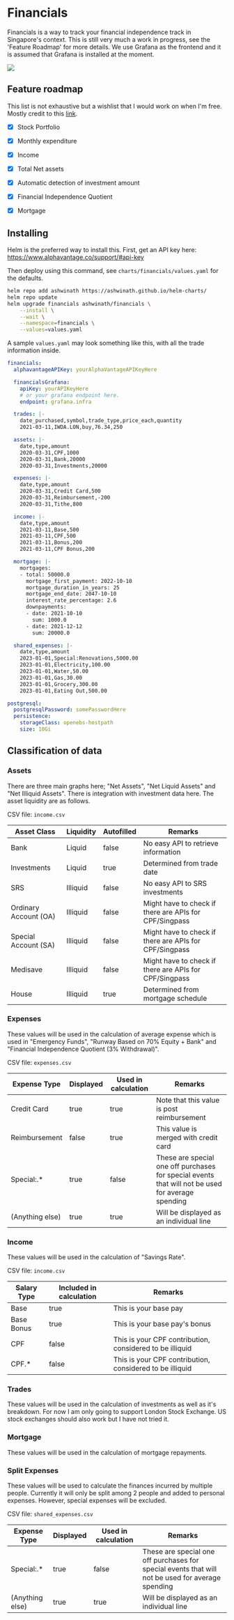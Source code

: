 # Financials

Financials is a way to track your financial independence track in Singapore's context. This is still very much a work in progress, see the 'Feature Roadmap' for more details. We use Grafana as the frontend and it is assumed that Grafana is installed at the moment.

![](./img/screenshot.png)

## Feature roadmap

This list is not exhaustive but a wishlist that I would work on when I'm free. Mostly credit to this [link](https://www.reddit.com/r/singaporefi/comments/p9p668/the_vital_ratios_to_track_on_your_journey_to/).

- [x] Stock Portfolio
- [x] Monthly expenditure
- [x] Income
- [x] Total Net assets
- [x] Automatic detection of investment amount
- [x] Financial Independence Quotient
- [x] Mortgage


## Installing

Helm is the preferred way to install this. First, get an API key here: https://www.alphavantage.co/support/#api-key

Then deploy using this command, see `charts/financials/values.yaml` for the defaults.

```bash
helm repo add ashwinath https://ashwinath.github.io/helm-charts/
helm repo update
helm upgrade financials ashwinath/financials \
    --install \
    --wait \
    --namespace=financials \
    --values=values.yaml
```

A sample `values.yaml` may look something like this, with all the trade information inside.

```yaml
financials:
  alphavantageAPIKey: yourAlphaVantageAPIKeyHere

  financialsGrafana:
    apiKey: yourAPIKeyHere
    # or your grafana endpoint here.
    endpoint: grafana.infra

  trades: |-
    date_purchased,symbol,trade_type,price_each,quantity
    2021-03-11,IWDA.LON,buy,76.34,250

  assets: |-
    date,type,amount
    2020-03-31,CPF,1000
    2020-03-31,Bank,20000
    2020-03-31,Investments,20000

  expenses: |-
    date,type,amount
    2020-03-31,Credit Card,500
    2020-03-31,Reimbursement,-200
    2020-03-31,Tithe,800

  income: |-
    date,type,amount
    2021-03-11,Base,500
    2021-03-11,CPF,500
    2021-03-11,Bonus,200
    2021-03-11,CPF Bonus,200

  mortgage: |-
    mortgages:
    - total: 50000.0
      mortgage_first_payment: 2022-10-10
      mortgage_duration_in_years: 25
      mortgage_end_date: 2047-10-10
      interest_rate_percentage: 2.6
      downpayments:
      - date: 2021-10-10
        sum: 1000.0
      - date: 2021-12-12
        sum: 20000.0

  shared_expenses: |-
    date,type,amount
    2023-01-01,Special:Renovations,5000.00
    2023-01-01,Electricity,100.00
    2023-01-01,Water,50.00
    2023-01-01,Gas,30.00
    2023-01-01,Grocery,300.00
    2023-01-01,Eating Out,500.00

postgresql:
  postgresqlPassword: somePasswordHere
  persistence:
    storageClass: openebs-hostpath
    size: 10Gi
```

## Classification of data

### Assets

There are three main graphs here; "Net Assets", "Net Liquid Assets" and "Net Illiquid Assets". There is integration with investment data here. The asset liquidity are as follows.

CSV file: `income.csv`

| Asset Class           | Liquidity | Autofilled | Remarks                                                |
| --------------------- | --------- | ---------- | ------------------------------------------------------ |
| Bank                  | Liquid    | false      | No easy API to retrieve information                    |
| Investments           | Liquid    | true       | Determined from trade date                             |
| SRS                   | Illiquid  | false      | No easy API to SRS investments                         |
| Ordinary Account (OA) | Illiquid  | false      | Might have to check if there are APIs for CPF/Singpass |
| Special Account (SA)  | Illiquid  | false      | Might have to check if there are APIs for CPF/Singpass |
| Medisave              | Illiquid  | false      | Might have to check if there are APIs for CPF/Singpass |
| House                 | Illiquid  | true       | Determined from mortgage schedule                      |

### Expenses

These values will be used in the calculation of average expense which is used in "Emergency Funds", "Runway Based on 70% Equity + Bank" and "Financial Independence Quotient (3% Withdrawal)".

CSV file: `expenses.csv`

| Expense Type    | Displayed | Used in calculation | Remarks                                                                                           |
| ----------------| --------- | ------------------- | ------------------------------------------------------------------------------------------------- |
| Credit Card     | true      | true                | Note that this value is post reimbursement                                                        |
| Reimbursement   | false     | true                | This value is merged with credit card                                                             |
| Special:.\*     | true      | false               | These are special one off purchases for special events that will not be used for average spending |
| (Anything else) | true      | true                | Will be displayed as an individual line                                                           |

### Income

These values will be used in the calculation of "Savings Rate".

CSV file: `income.csv`

| Salary Type          | Included in calculation | Remarks                                                  |
| -------------------- | ----------------------- | -------------------------------------------------------- |
| Base                 | true                    | This is your base pay                                    |
| Base Bonus           | true                    | This is your base pay's bonus                            |
| CPF                  | false                   | This is your CPF contribution, considered to be illiquid |
| CPF.\*               | false                   | This is your CPF contribution, considered to be illiquid |

### Trades

These values will be used in the calculation of investments as well as it's breakdown. For now I am only going to support London Stock Exchange. US stock exchanges should also work but I have not tried it.

### Mortgage

These values will be used in the calculation of mortgage repayments.

### Split Expenses

These values will be used to calculate the finances incurred by multiple people. Currently it will only be split among 2 people and added to personal expenses. However, special expenses will be excluded.

CSV file: `shared_expenses.csv`

| Expense Type    | Displayed | Used in calculation | Remarks                                                                                           |
| ----------------| --------- | ------------------- | ------------------------------------------------------------------------------------------------- |
| Special:.\*     | true      | false               | These are special one off purchases for special events that will not be used for average spending |
| (Anything else) | true      | true                | Will be displayed as an individual line                                                           |
